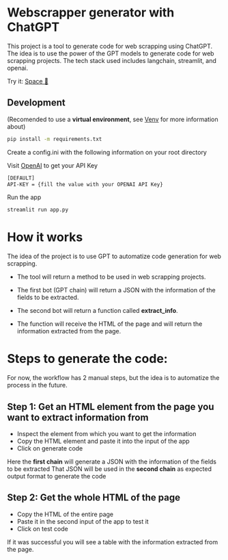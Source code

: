 # Webscrapper generator with ChatGPT
This project is a tool to generate code for web scrapping using ChatGPT. The idea is to use the power of the GPT models to generate code for web scrapping projects.
The tech stack used includes langchain, streamlit, and openai.

Try it: [Space 🤗](https://huggingface.co/spaces/CognitiveLabs/GPT-auto-webscraping)

## Development
(Recomended to use a **virtual environment**, see [Venv](https://docs.python.org/3/tutorial/venv.html) for more information about)

```bash
pip install -m requirements.txt
```

Create a config.ini with the following information on your root directory

Visit [OpenAI](https://help.openai.com/en/articles/4936850-where-do-i-find-my-secret-api-key) to get your API Key
```bash
[DEFAULT]
API-KEY = {fill the value with your OPENAI API Key}
```

Run the app

```bash
streamlit run app.py 
```

# How it works

The idea of the project is to use GPT to automatize code generation for web scrapping.
* The tool will return a method to be used in web scrapping projects.

* The first bot (GPT chain) will return a JSON with the information of the fields to be extracted.

* The second bot will return a function called **extract_info**.

* The function will receive the HTML of the page and will return the information extracted from the page.


# Steps to generate the code:
For now, the workflow has 2 manual steps, but the idea is to automatize the process in the future.

## Step 1: Get an HTML element from the page you want to extract information from
* Inspect the element from which you want to get the information
* Copy the HTML element and paste it into the input of the app
* Click on generate code

Here the **first chain** will generate a JSON with the information of the fields to be extracted
That JSON will be used in the **second chain** as expected output format to generate the code

## Step 2: Get the whole HTML of the page
* Copy the HTML of the entire page
* Paste it in the second input of the app to test it
* Click on test code

If it was successful you will see a table with the information extracted from the page.
